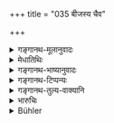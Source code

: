 +++
title = "035 बीजस्य चैव"

+++

<details><summary>गङ्गानथ-मूलानुवादः</summary>

[Prima-facie argument]—“As between the seed and the womb, the seed is declared to be superior; because the production of all things is marked by the characteristics of the seed.”—(35)
</details>

<details><summary>मेधातिथिः</summary>

एवम् उपपादिते संशये बीजप्राधान्यपक्षं पूर्वं परिगृह्णाति । तत्प्राधान्याद् यस्य बीजं तस्यापत्यम् । तस्य च प्राधान्यं व्रीह्यादेर् द्रव्यस्य क्षित्याद्यनेककारणत्वे ऽपि तद्धर्मानुविधानदर्शनात् । अतश् च स्फुटम् अदृष्टबीजानुविधानस्यापत्यस्य कार्यत्वाद् व्रीह्यादीनाम् इव तद्धर्मानुविधायित्वं युक्तम् अभ्यपगन्तुम् । तथा हि सर्वत्र कार्य ऐक्यरूप्यं न त्यक्तं भवति । तथा च बीजे प्राधान्यं तद् दर्शयति- **सर्वभूतप्रसूतिर् हि** । सर्वेषां भूतानां प्रसूतिर् उत्पत्तिर् **बीजलक्षणलक्षिता** । बीजस्य यल् लक्षणं रूपवर्णसंस्थानादि तेन लक्षिता चिह्निता, तद्रूपानुविधायिनीति यावत् ॥ ९.३५ ॥
</details>

<details><summary>गङ्गानथ-भाष्यानुवादः</summary>

The doubt having been set forth, the author puts forward the ‘preponderance of the seed’ as the *prima facie* argument And if the seed is the superior factor, then the child must belong to him whose the seed is. That the seed is the more important is indicated by the fact that in the case of the corn and such other things, though the soil and several other causes operate in their production, yet they take up the characteristics of the seed. So that even though in the case of the child, the transmission of the characteristics of the seed is not. so clearly manifest, yet it has to be accepted as a fact, on the basis of the fact of such transmission being found in the case of corn and other things. Further, it is only when this view that is accepted that the uniformity of all products becomes established. Thus it is that superiority belongs to the seed.

This is what is shown by the text—‘*the production of all things*’ is found to be ‘*marked by the characteristics of the seed*’;—*these* ‘*characteristics of the seed*’ consisting in shape, colour, figure and so forth; and by this is the production ‘*marked*’ distinguished;
*i.e*., it follows them.—(35)
</details>

<details><summary>गङ्गानथ-टिप्पन्यः</summary>

This verse is quoted in *Vyavahāra-Bālambhaṭṭī* (p. 675).
</details>

<details><summary>गङ्गानथ-तुल्य-वाक्यानि</summary>

**(verses 9.31-44)**

See Comparative notes for [Verse
9.31].
</details>

<details><summary>भारुचिः</summary>

> **बीजस्य चैव योन्याश् च बीजम् उत्कृष्टम् उच्यते ।**

यस्मात्,

> **सर्वभूतप्रसूतिर् हि बीजलक्षणलक्षिता  ॥ ९.३५ ॥**
</details>

<details><summary>Bühler</summary>

035	On comparing the seed and the receptacle (of the seed), the seed is declared to be more important; for the offspring of all created beings is marked by the characteristics of the seed.
</details>
